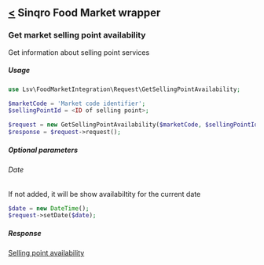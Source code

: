 [<](../../README.md) Sinqro Food Market wrapper
--------------------------

### Get market selling point availability

Get information about selling point services

##### Usage

```php
use Lsv\FoodMarketIntegration\Request\GetSellingPointAvailability;

$marketCode = 'Market code identifier';
$sellingPointId = <ID of selling point>;

$request = new GetSellingPointAvailability($marketCode, $sellingPointId);
$response = $request->request();
```

##### Optional parameters

###### Date

If not added, it will be show availabiltity for the current date

```php
$date = new DateTime();
$request->setDate($date);
```

##### Response

[Selling point availability](../response/SellingPointAvailability.md)
